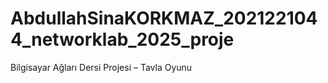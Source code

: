 # AbdullahSinaKORKMAZ_2021221044_networklab_2025_proje
Bilgisayar Ağları Dersi Projesi – Tavla Oyunu


